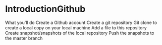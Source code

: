 # IntroductionGithub
What you'll do Create a Github account  Create a git repository  Git clone to create a local copy on your local machine  Add a file to this repository  Create snapshot/snapshots of the local repository  Push the snapshots to the master branch
